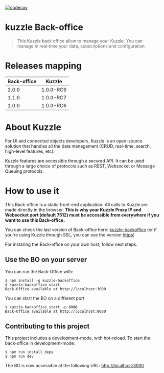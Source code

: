 [![codecov](https://codecov.io/gh/kuzzleio/kuzzle-backoffice/branch/master/graph/badge.svg)](https://codecov.io/gh/kuzzleio/kuzzle-backoffice)


# kuzzle Back-office

> This Kuzzle back office allow to manage your Kuzzle. You can manage in real-time your data, subscriptions and configuration.

# Releases mapping
| Back-office  | Kuzzle |
|---|---|
| 2.0.0 | 1.0.0-RC9 |
| 1.1.0 | 1.0.0-RC7 |
| 1.0.0 | 1.0.0-RC6 |


# About Kuzzle
For UI and connected objects developers, Kuzzle is an open-source solution that handles all the data management
(CRUD, real-time, search, high-level features, etc).

Kuzzle features are accessible through a secured API. It can be used through a large choice of protocols such as REST, Websocket or Message Queuing protocols.

# How to use it

This Back-office is a static front-end application. All calls to Kuzzle are made directly in the browser. **This is why your Kuzzle Proxy IP and Websocket port (default 7512) must be accessible from everywhere if you want to use this Back-office.**

You can check the last version of Back-office here: [kuzzle-backoffice](http://kuzzle-backoffice.netlify.com) (or if you're using Kuzzle through SSL, you can use the version [https](https://kuzzle-backoffice.netlify.com/))

For installing the Back-office on your own host, follow next steps.

## Use the BO on your server
You can run the Back-Office with:
```
$ npm install -g kuzzle-backoffice
$ kuzzle-backoffice start
Back-Office available at http://localhost:3000
```

You can start the BO on a different port
```
$ kuzzle-backoffice start -p 8080
Back-Office available at http://localhost:8080
```

## Contributing to this project
This project includes a development-mode, with hot-reload. To start the back-office in development-mode:
```
$ npm run install_deps
$ npm run dev
```

The BO is now accessible at the following URL: [http://localhost:3000](http://localhost:3000)